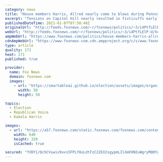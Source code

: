 ```yaml
---
category: news
title: "House members Harris, Allred nearly come to blows during Pennsylvania certification debate: reports"
excerpt: "Tensions on Capitol Hill nearly resulted in fisticuffs early Thursday between a Republican and a Democrat in the U.S. House, according to reporter accounts."
publishedDateTime: 2021-01-07T07:50:46Z
originalUrl: "http://feeds.foxnews.com/~r/foxnews/politics/~3/i4PtfLElP-U/house-members-harris-allred-nearly-come-to-blows-during-pennsylvania-certification-debate-reports"
webUrl: "http://feeds.foxnews.com/~r/foxnews/politics/~3/i4PtfLElP-U/house-members-harris-allred-nearly-come-to-blows-during-pennsylvania-certification-debate-reports"
ampWebUrl: "https://www.foxnews.com/politics/house-members-harris-allred-nearly-come-to-blows-during-pennsylvania-certification-debate-reports.amp"
cdnAmpWebUrl: "https://www-foxnews-com.cdn.ampproject.org/c/s/www.foxnews.com/politics/house-members-harris-allred-nearly-come-to-blows-during-pennsylvania-certification-debate-reports.amp"
type: article
quality: 171
heat: 171
published: true

provider:
  name: Fox News
  domain: foxnews.com
  images:
    - url: "https://smartableai.github.io/election/assets/images/organizations/foxnews.com-50x50.jpg"
      width: 50
      height: 50

topics:
  - Election
  - Republican Voice
  - Kamala Harris

images:
  - url: "https://a57.foxnews.com/static.foxnews.com/foxnews.com/content/uploads/2021/01/640/320/fightsplit-xxxxx.jpg?ve=1&tl=1"
    width: 640
    height: 320
    isCached: true

secured: "YVDY1/QchCVuwix9uvs5FPLY8xLdtFzC22EX2sgypmLIldeK9NIuWgryMQ0Yg8hd8/tqVCl83aTge6VeMGH8M+HGwlHWrKJs5ZWir9yVYymyPC0rtd7KWlvaOk9cSNl4sMdJ13h6Gt6C3Ks3b92/fl2nSKLXdc3RDK0gLtFrP8rF1vad8Q1wousCuEopfNmnBbQSGO6spfFaohmAzt+tqMR94p9pbp1+FhnLybuedLm6iqMClTEErgFWK6FEnZ56AaHYT5acOUm+EoFEPrbvElv9ZjJ9rdqw2UgIUbSgIGhwEdBOeZ8jDVwXyyNNmQYwDzS1neuamfyUsm4WIhORkHobH2oATvbvgEP8//x5aVk=;pmJi2M4ki/hyCBeOVHvHCA=="
---
```


